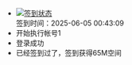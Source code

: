 - [![签到状态](https://github.com/womade/Cloud189-Actions/actions/workflows/main.yml/badge.svg?branch=main)](https://github.com/womade/Cloud189-Actions/actions/workflows/main.yml) <br> 签到时间：2025-06-05 00:43:09
- 开始执行帐号1
- 登录成功
- 已经签到过了，签到获得65M空间
